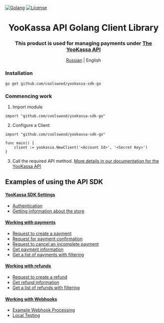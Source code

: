 [![Golang](https://img.shields.io/badge/Go-v1.19-EEEEEE?logo=go&logoColor=white&labelColor=00ADD8)](https://go.dev/)
[![License](https://img.shields.io/pypi/l/yookassa.svg)](LICENSE)

<div align="center">
    <h1 align="center">YooKassa API Golang Client Library
    </h1>
    <h3 align="center">This product is used for managing payments under <a href="https://yookassa.ru/developers/api?lang=en">The YooKassa API</a>
    </h3>
    <p align="center">
        <a href="README.md">Russian</a> | English 
    </p>
</div>

### Installation
`go get github.com/coolswood/yookassa-sdk-go`

### Commencing work
1. Import module
```golang
import "github.com/coolswood/yookassa-sdk-go"
```
2. Configure a Client
```golang
import "github.com/coolswood/yookassa-sdk-go"

func main() {
    client := yookassa.NewClient('<Account Id>', '<Secret Key>')	
}
```
3. Call the required API method. [More details in our documentation for the YooKassa API](https://yookassa.ru/developers/api?lang=en)

## Examples of using the API SDK
#### [YooKassa SDK Settings](https://github.com/coolswood/yookassa-sdk-go/blob/main/docs/examples/01-configuration.en.md)
* [Authentication](https://github.com/coolswood/yookassa-sdk-go/blob/main/docs/examples/01-configuration.en.md#Authentication)
* [Getting information about the store](https://github.com/coolswood/yookassa-sdk-go/blob/main/docs/examples/01-configuration.en.md#Getting-information-about-the-store)
#### [Working with payments](https://github.com/coolswood/yookassa-sdk-go/blob/main/docs/examples/02-payments.en.md)
* [Request to create a payment](https://github.com/coolswood/yookassa-sdk-go/blob/main/docs/examples/02-payments.en.md#Request-to-create-a-payment)
* [Request for payment confirmation](https://github.com/coolswood/yookassa-sdk-go/blob/main/docs/examples/02-payments.en.md#Request-for-payment-confirmation)
* [Request to cancel an incomplete payment](https://github.com/coolswood/yookassa-sdk-go/blob/main/docs/examples/02-payments.en.md#Request-to-cancel-an-incomplete-payment)
* [Get payment information](https://github.com/coolswood/yookassa-sdk-go/blob/main/docs/examples/02-payments.en.md#Get-payment-information)
* [Get a list of payments with filtering](https://github.com/coolswood/yookassa-sdk-go/blob/main/docs/examples/02-payments.en.md#Get-a-list-of-payments-with-filtering)
#### [Working with refunds](https://github.com/coolswood/yookassa-sdk-go/blob/main/docs/examples/03-refunds.en.md)
* [Request to create a refund](https://github.com/coolswood/yookassa-sdk-go/blob/main/docs/examples/03-refunds.en.md#Request-to-create-a-refund)
* [Get refund information](https://github.com/coolswood/yookassa-sdk-go/blob/main/docs/examples/03-refunds.en.md#Get-refund-information)
* [Get a list of refunds with filtering](https://github.com/coolswood/yookassa-sdk-go/blob/main/docs/examples/03-refunds.en.md#Get-a-list-of-refunds-with-filtering)
#### [Working with Webhooks](https://github.com/coolswood/yookassa-sdk-go/blob/main/docs/examples/04-webhooks.en.md)
* [Example Webhook Processing](https://github.com/coolswood/yookassa-sdk-go/blob/main/docs/examples/04-webhooks.en.md#Example-Webhook-Processing)
* [Local Testing](https://github.com/coolswood/yookassa-sdk-go/blob/main/docs/examples/04-webhooks.en.md#Local-Testing)

